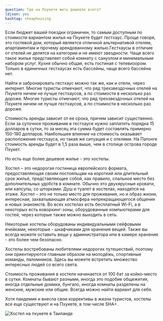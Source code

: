 ```yaml
---
question: Где на Пхукете жить дешевле всего?
ldjson: yes
hashtag: cheaphousing
---
```


Если бюджет вашей поездки ограничен, то самым доступным по стоимости вариантом жилья на Пхукете будет гестхаус. Проще говоря, это гостевой дом, который является отличной альтернативой отелям, апартаментам и прочему арендованному жилью.Гестхаусы в отличие от отелей не делятся на категории и не имеют звездности. Чаще всего такое жилье представляет собой комнату с санузлом и минимальным набором услуг. Кухня обычно общая, есть гостиная с телевизором. Только в единичных гестхаусах есть бассейны, чаще всего бассейна нет.

Найти и забронировать гестхаус можно так же, как и отели, через интернет. Многие туристы отмечают, что ряд трехзвездочных отелей на Пхукете ничем не лучше гестхаусов, а по стоимости в несколько раз дороже. Многие туристы отмечают, что ряд трехзвездочных отелей на Пхукете ничем не лучше гестхаусов, а по стоимости в несколько раз дороже.

Стоимость аренды зависит от ее срока, причем зависит существенно. Если за суточное проживания в гестхаусе нужно заплатить порядка 15 долларов в сутки, то за месяц эта сумма будет составлять примерно 150-180 долларов. Наибольшее влияние на стоимость оказывает расположение гестхауса, но такая же ситуация и с отелями. На Патонге стоимость аренды будет в 1,5 раза выше, чем в столице острова городе Пхукет. 

Но есть еще более дешевое жилье - это хостелы. 

Хостел – это недорогая гостиница европейского формата, предоставляющая своим постояльцам на короткий или длительный срок жильё, представляющее собой, как правило, спальное место без дополнительных удобств в комнате. Обычно это двухярусные кровати, или капсулы, со шторками. Душ и туалет в хостелах, находятся на этаже. Хостел – это не только место для проживания, но и образ жизни, интересная, захватывающая атмосфера непрекращающегося общения и новых знакомств. Во всех хостелах есть бесплатный Wi-Fi, а в некоторых есть коворкинг-зоны, оборудованные компьютерами для гостей, через которые также можно выходить в сеть. 

Некоторые хостелы оборудованы индивидуальными сейфовыми ячейками, некоторые - шкафчиками для хранения вещей. Также вы всегда можете оставить вещи у администратора или в камере хранения - это более чем безопасно.

 Хостелы востребованы любителями недорогих путешествий, поэтому они ориентируются главным образом на молодёжь, спортивные команды, паломников. Здесь вы можете встретить множество интересных людей со всего света.

Стоимость проживания в хостеле начинается от 100 бат за койко-место в сутки. Комнаты бывают разными, иногда это подобие общежития, иногда отдельные домики, бунгало, иногда комнаты разделены на женские, мужские или общие. Всегда можно найти вариант для себя.

Хотя пандемия и внесла свои коррективы в жизни туристов, хостелы все еще существуют и на Пхукете, в том числе SHA+.

![Хостел на пхукете в Таиланде](https://phuketfaq.ru/assets/images/hostel.jpeg)
